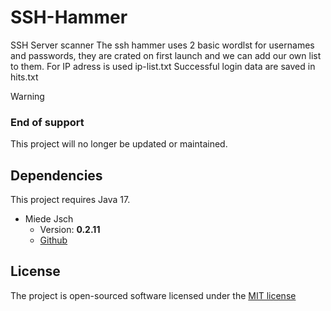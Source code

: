 # SSH-Hammer
SSH Server scanner
The ssh hammer uses 2 basic wordlst for usernames and passwords, they are crated on first launch and we can add our own list to them.
For IP adress is used ip-list.txt
Successful login data are saved in hits.txt

> [!WARNING]
> ### End of support
> This project will no longer be updated or maintained.

## Dependencies
This project requires Java 17.
* Miede Jsch
    * Version: **0.2.11**
    * [Github](https://github.com/mwiede/jsch) 

## License
The project is open-sourced software licensed under the [MIT license](https://github.com/lukasbecvar/ssh-hammer/blob/main/LICENSE)
